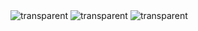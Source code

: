 <img src="https://capsule-render.vercel.app/api?type=transparent&fontColor=1E3A8A&text=When%20life%20gives%20you%20lemons,%20make%20lemonade%20(談笑自若).&height=60&fontSize=24" alt="transparent" />

<img src="https://capsule-render.vercel.app/api?type=transparent&fontColor=1E3A8A&text=Being%20a%20human%20is%20the%20best%20gift%20you%20ever%20gave%20yourself.&height=60&fontSize=24" alt="transparent" />

<img src="https://capsule-render.vercel.app/api?type=transparent&fontColor=1E3A8A&text=백엔드%20개발자%20장동민입니다.%20·ᴗ·&height=60&fontSize=24" alt="transparent" />
 

